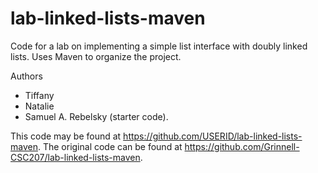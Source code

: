 # lab-linked-lists-maven

Code for a lab on implementing a simple list interface with doubly linked lists. Uses Maven to organize the project.

Authors

* Tiffany
* Natalie
* Samuel A. Rebelsky (starter code).

This code may be found at <https://github.com/USERID/lab-linked-lists-maven>. The original code can be found at <https://github.com/Grinnell-CSC207/lab-linked-lists-maven>.
